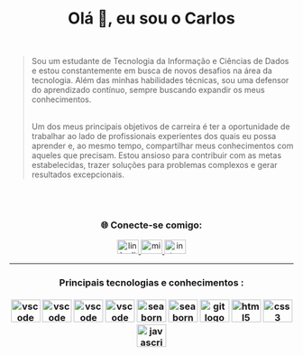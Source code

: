 <div align="center">

<h1 align="center">Olá 👋, eu sou o Carlos</h1>

</div>

<br>
<div>
  
<blockquote>Sou um estudante de Tecnologia da Informação e Ciências de Dados e estou constantemente em busca de novos desafios na área da tecnologia. Além das minhas habilidades técnicas, sou uma defensor do aprendizado contínuo, sempre buscando expandir os meus conhecimentos. <br> <br>

Um dos meus principais objetivos de carreira é ter a oportunidade de trabalhar ao lado de profissionais experientes dos quais eu possa aprender e, ao mesmo tempo, compartilhar meus conhecimentos com aqueles que precisam. Estou ansioso para contribuir com as metas estabelecidas, trazer soluções para problemas complexos e gerar resultados excepcionais.</blockquote>
     <br> <br>



<section align="center"><h3>🌐 Conecte-se comigo:</h3> 
  <a href="https://www.linkedin.com/in/carlosalves11/" target="_blank">
    <img src="https://raw.githubusercontent.com/maurodesouza/profile-readme-generator/master/src/assets/icons/social/linkedin/default.svg" width="38" height="25" alt="linkedin logo"  />
  </a>
  <a href="carlos.apcalves@gmail.com" target="_blank">
    <img src="https://raw.githubusercontent.com/maurodesouza/profile-readme-generator/master/src/assets/icons/social/gmail/default.svg" width="38" height="25" alt="microsoft-outlook logo"  />
 </a>
  <a href="https://www.discord.com/carlosalves./" target="_blank">
    <img src="https://raw.githubusercontent.com/maurodesouza/profile-readme-generator/master/src/assets/icons/social/discord/default.svg" width="38" height="25" alt="instagram logo"  />
  </a>

</section>

---
 




####

 



<div align="center">
<h3> Principais tecnologias e conhecimentos : <br> <br>

  <img src="https://cdn.jsdelivr.net/gh/devicons/devicon/icons/python/python-original.svg" height="40" width="52" alt="vscode logo"  />
  <img src="https://cdn.jsdelivr.net/gh/devicons/devicon/icons/r/r-original.svg" height="40" width="52" alt="vscode logo"  />
  <img src="https://cdn.jsdelivr.net/gh/devicons/devicon/icons/mysql/mysql-original.svg" height="40" width="52" alt="vscode logo"  />
  <img src="https://cdn.jsdelivr.net/gh/devicons/devicon/icons/pandas/pandas-original.svg" height="40" width="52" alt="vscode logo"  />
  <img src="https://cdn.jsdelivr.net/gh/devicons/devicon/icons/tensorflow/tensorflow-original.svg" height="40" width="52" alt="seaborn logo"  />
  <img src="https://cdn.jsdelivr.net/gh/devicons/devicon/icons/jupyter/jupyter-original.svg" height="40" width="52" alt="seaborn logo"  />
  
  <img src="https://cdn.jsdelivr.net/gh/devicons/devicon/icons/git/git-original.svg" height="40" width="52" alt="git logo"  />
  <img src="https://cdn.jsdelivr.net/gh/devicons/devicon/icons/html5/html5-original.svg" height="40" width="52" alt="html5 logo"  />
  <img src="https://cdn.jsdelivr.net/gh/devicons/devicon/icons/css3/css3-original.svg" height="40" width="52" alt="css3 logo"  />
  <img src="https://cdn.jsdelivr.net/gh/devicons/devicon/icons/javascript/javascript-original.svg" height="40" width="52" alt="javascript logo"  />



###
 




